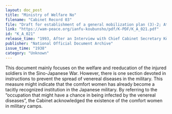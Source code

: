 ```yaml
---
layout: doc_post
title: "Ministry of Welfare No"
filename: "Cabinet Record 03"
file: "Draft for establishment of a general mobilization plan (3)-2; Attachment: Draft for establishment of a national mobilization plan."
link: "https://wam-peace.org/ianfu-koubunsho/pdf/K-PDF/K_A_021.pdf"
id: "K_A_021"
release_time: "1993, After an Interview with Chief Cabinet Secretary Kōno Yōhei"
publisher: "National Official Document Archive"
issue_time: "1938"
category: "Unknown"
---
```

This document mainly focuses on the welfare and reeducation of the injured soldiers in the Sino-Japanese War. However, there is one section devoted in instructions to prevent the spread of venereal diseases in the military. This measure might indicate that the comfort women has already become a tacitly recognized institution in the Japanese military. By referring to the “occupation that might have a chance in being infected by the venereal diseases”, the Cabinet acknowledged the existence of the comfort women in military camps.

